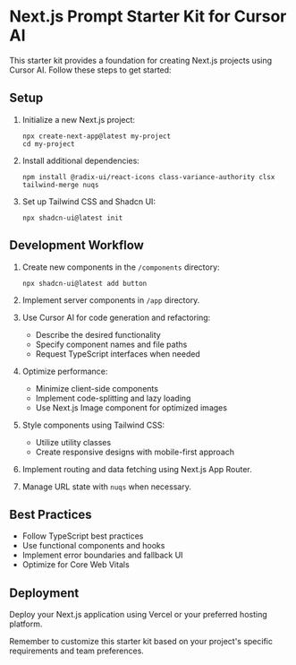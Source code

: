 # Next.js Prompt Starter Kit for Cursor AI

This starter kit provides a foundation for creating Next.js projects using Cursor AI. Follow these steps to get started:

## Setup

1. Initialize a new Next.js project:
   ```
   npx create-next-app@latest my-project
   cd my-project
   ```

2. Install additional dependencies:
   ```
   npm install @radix-ui/react-icons class-variance-authority clsx tailwind-merge nuqs
   ```

3. Set up Tailwind CSS and Shadcn UI:
   ```
   npx shadcn-ui@latest init
   ```

## Development Workflow

1. Create new components in the `/components` directory:
   ```
   npx shadcn-ui@latest add button
   ```

2. Implement server components in `/app` directory.

3. Use Cursor AI for code generation and refactoring:
   - Describe the desired functionality
   - Specify component names and file paths
   - Request TypeScript interfaces when needed

4. Optimize performance:
   - Minimize client-side components
   - Implement code-splitting and lazy loading
   - Use Next.js Image component for optimized images

5. Style components using Tailwind CSS:
   - Utilize utility classes
   - Create responsive designs with mobile-first approach

6. Implement routing and data fetching using Next.js App Router.

7. Manage URL state with `nuqs` when necessary.

## Best Practices

- Follow TypeScript best practices
- Use functional components and hooks
- Implement error boundaries and fallback UI
- Optimize for Core Web Vitals

## Deployment

Deploy your Next.js application using Vercel or your preferred hosting platform.

Remember to customize this starter kit based on your project's specific requirements and team preferences.